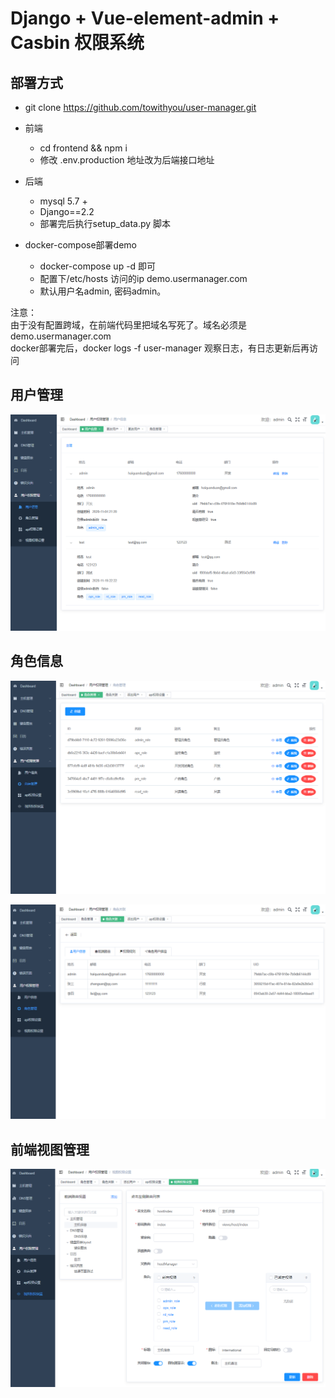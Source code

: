 # Django + Vue-element-admin + Casbin 权限系统

## 部署方式
* git clone https://github.com/towithyou/user-manager.git
* 前端
    * cd frontend && npm i 
    * 修改 .env.production 地址改为后端接口地址

* 后端
    * mysql 5.7 +
    * Django==2.2
    * 部署完后执行setup_data.py 脚本
    
* docker-compose部署demo
    * docker-compose up -d 即可
    * 配置下/etc/hosts 访问的ip demo.usermanager.com
    * 默认用户名admin, 密码admin。

注意：  
由于没有配置跨域，在前端代码里把域名写死了。域名必须是demo.usermanager.com  
docker部署完后，docker logs -f user-manager 观察日志，有日志更新后再访问


## 用户管理
![user](./picture/userinfo.png)

## 角色信息
![role1](./picture/role1.png)

![role2](./picture/role2.png)


## 前端视图管理
![view](./picture/view1.png)

